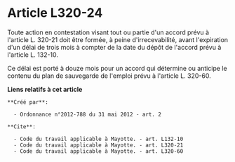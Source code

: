 # Article L320-24

Toute action en contestation visant tout ou partie d'un accord prévu à l'article L. 320-21 doit être formée, à peine
d'irrecevabilité, avant l'expiration d'un délai de trois mois à compter de la date du dépôt de l'accord prévu à l'article L.
132-10. 

Ce délai est porté à douze mois pour un accord qui détermine ou anticipe le contenu du plan de sauvegarde de l'emploi prévu à
l'article L. 320-60.

**Liens relatifs à cet article**

	**Créé par**:

	  - Ordonnance n°2012-788 du 31 mai 2012 - art. 2

	**Cite**:

	  - Code du travail applicable à Mayotte. - art. L132-10
	  - Code du travail applicable à Mayotte. - art. L320-21
	  - Code du travail applicable à Mayotte. - art. L320-60
